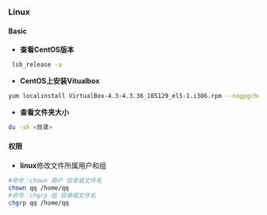 ### Linux
#### Basic
+ **查看CentOS版本**
```bash
 lsb_release -a
```
+ **CentOS上安装Vitualbox**
```bash
yum localinstall VirtualBox-4.3-4.3.36_105129_el5-1.i386.rpm --nogpgcheck
```
+ **查看文件夹大小**
```bash
du -sh <目录>
```

#### 权限
+ **linux**修改文件所属用户和组
```bash
#命令：chown 用户 目录或文件名
chown qq /home/qq
#命令：chgrp 组 目录或文件名
chgrp qq /home/qq
```